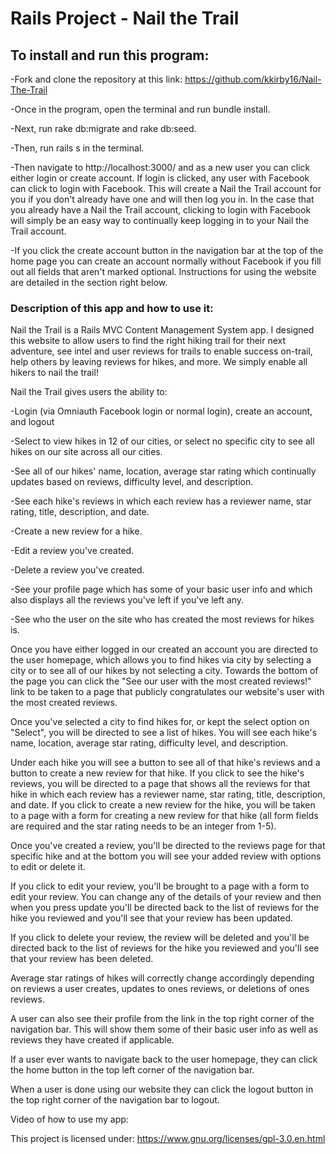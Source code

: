 # Rails Project - Nail the Trail 

## To install and run this program:

-Fork and clone the repository at this link: https://github.com/kkirby16/Nail-The-Trail

-Once in the program, open the terminal and run bundle install.

-Next, run rake db:migrate and rake db:seed.

-Then, run rails s in the terminal. 

-Then navigate to http://localhost:3000/ and as a new user you can click either login or create account. If login is clicked, any user with Facebook can click to login with Facebook. This will create a Nail the Trail account for you if you don't already have one and will then log you in. In the case that you already have a Nail the Trail account, clicking to login with Facebook will simply be an easy way to continually keep logging in to your Nail the Trail account. 

-If you click the create account button in the navigation bar at the top of the home page you can create an account normally without Facebook if you fill out all fields that aren't marked optional. Instructions for using the website are detailed in the section right below. 

### Description of this app and how to use it:

Nail the Trail is a Rails MVC Content Management System app. I designed this website to allow users to find the right hiking trail for their next adventure, see intel and user reviews for trails to enable success on-trail, help others by leaving reviews for hikes, and more. We simply enable all hikers to nail the trail! 


Nail the Trail gives users the ability to: 

-Login (via Omniauth Facebook login or normal login), create an account, and logout

-Select to view hikes in 12 of our cities, or select no specific city to see all hikes on our site across all our cities. 

-See all of our hikes' name, location, average star rating which continually updates based on reviews, difficulty level, and description.

-See each hike's reviews in which each review has a reviewer name, star rating, title, description, and date. 

-Create a new review for a hike. 

-Edit a review you've created. 

-Delete a review you've created. 

-See your profile page which has some of your basic user info and which also displays all the reviews you've left if you've left any. 

-See who the user on the site who has created the most reviews for hikes is. 


Once you have either logged in our created an account you are directed to the user homepage, which allows you to find hikes via city by selecting a city or to see all of our hikes by not selecting a city. Towards the bottom of the page you can click the "See our user with the most created reviews!" link to be taken to a page that publicly congratulates our website's user with the most created reviews. 

Once you've selected a city to find hikes for, or kept the select option on "Select", you will be directed to see a list of hikes. You will see each hike's name, location, average star rating, difficulty level, and description. 

Under each hike you will see a button to see all of that hike's reviews and a button to create a new review for that hike. If you click to see the hike's reviews, you will be directed to a page that shows all the reviews for that hike in which each review has a reviewer name, star rating, title, description, and date. If you click to create a new review for the hike, you will be taken to a page with a form for creating a new review for that hike (all form fields are required and the star rating needs to be an integer from 1-5).

Once you've created a review, you'll be directed to the reviews page for that specific hike and at the bottom you will see your added review with options to edit or delete it. 

If you click to edit your review, you'll be brought to a page with a form to edit your review. You can change any of the details of your review and then when you press update you'll be directed back to the list of reviews for the hike you reviewed and you'll see that your review has been updated.

If you click to delete your review, the review will be deleted and you'll be directed back to the list of reviews for the hike you reviewed and you'll see that your review has been deleted. 

Average star ratings of hikes will correctly change accordingly depending on reviews a user creates, updates to ones reviews, or deletions of ones reviews. 

A user can also see their profile from the link in the top right corner of the navigation bar. This will show them some of their basic user info as well as reviews they have created if applicable. 

If a user ever wants to navigate back to the user homepage, they can click the home button in the top left corner of the navigation bar. 

When a user is done using our website they can click the logout button in the top right corner of the navigation bar to logout. 

Video of how to use my app: 

This project is licensed under: https://www.gnu.org/licenses/gpl-3.0.en.html
